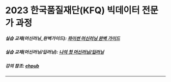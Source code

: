 # 2023 한국품질재단(KFQ) 빅데이터 전문가 과정

##### 실습 교제(머신러닝_완벽가이드):  [파이썬 머신러닝 완벽 가이드](https://wikibook.co.kr/pymlrev2/)
##### 실습 교제(머신러닝/딥러닝): [나의 첫 머신러닝/딥러닝](https://wikibook.co.kr/mymlrev/)
##### 강의 참조:  [ehpub](https://github.com/ehpub/kfq_ML_2023)
***
